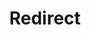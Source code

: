 ﻿---
layout: src/layouts/Redirect.astro
title: Redirect
redirect: https://yamldoc.liuyan.wang/docs/deployments/azure/deploying-a-package-to-an-azure-web-app/using-deployment-slots-with-azure-web-apps
pubDate:  2023-01-01
navSearch: false
navSitemap: false
navMenu: false
---
